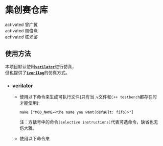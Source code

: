 # 集创赛仓库
activated 曾广翼  
activated 周俊熹  
activated 陈光鉴  

## 使用方法
本项目默认使用[**`verilator`**](https://github.com/verilator/verilator.git)进行仿真，  
但也提供了[**`iverilog`**](https://github.com/steveicarus/iverilog.git)的仿真方式。
- ### **verilator**
    - 使用以下命令来生成可执行文件(只有当`.v`文件和`C++ testbench`都存在时才能使用):  
  
        ```
        make ["MOD_NAME=<the name you want(default: fifo)>"]
        ```
        注：方括号中的命令`[selective instructions]`代表可选命令，缺省也无伤大雅。
    - 使用以下命令来
